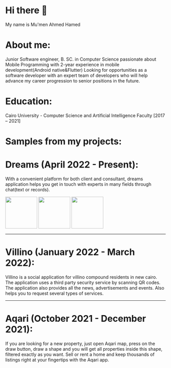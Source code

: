 # Hi there 👋
My name is Mu'men Ahmed Hamed

# About me:
Junior Software engineer, B. SC. in Computer Science passionate about Mobile Programming with 2-year experience in mobile development(Android native&Flutter) Looking for opportunities as a software developer with an expert team of developers who will help advance my career progression to senior positions in the future.

# Education:
Cairo University - Computer Science and Artificial Intelligence Faculty [2017 – 2021]

# Samples from my projects:
# Dreams (April 2022 - Present):
 With a convenient platform for both client and consultant, dreams application helps you get in touch with experts in many fields through chat(text or records). 
 <p float="left">
  <img src="https://drive.google.com/uc?id=1BCYsMrs8PNYbK_pvjLH4eFCvQ5NOsfTx" width="100" />
  <img src="https://drive.google.com/uc?id=1BCYsMrs8PNYbK_pvjLH4eFCvQ5NOsfTx" width="100" />
 <img src="https://drive.google.com/uc?id=1BCYsMrs8PNYbK_pvjLH4eFCvQ5NOsfTx" width="100" />
</p>

___

# Villino (January 2022 - March 2022):
Villino is a social application for villino compound residents in new cairo. The application uses a third party security service by scanning QR codes. The application also provides all the news, advertisements and events. Also helps you to request several types of services.
___
# Aqari (October 2021 - December 2021):
If you are looking for a new property, just open Aqari map, press on the draw button, draw a shape and you will get all properties inside this shape, filtered exactly as you want. Sell or rent a home and keep thousands of listings right at your fingertips with the Aqari app. 
<!--
**mumenahmed1811/mumenahmed1811** is a ✨ _special_ ✨ repository because its `README.md` (this file) appears on your GitHub profile.

Here are some ideas to get you started:

- 🔭 I’m currently working on Flutter Framework and developing both Android ans Ios applications with line of code
- 🌱 I’m currently learning ...
- 👯 I’m looking to collaborate on ...
- 🤔 I’m looking for help with ...
- 💬 Ask me about ...
- 📫 How to reach me: ...
- 😄 Pronouns: ...
- ⚡ Fun fact: ...
-->
